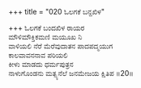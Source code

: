 +++
title = "020 ಓಲಗಕೆ ಬನ್ದಖಿಳ"

+++
ಓಲಗಕೆ ಬಂದಖಿಳ ರಾಯರ  
ಮೌಳಿಮೌಕ್ತಿಕಮಣಿ ಮಯೂಖ ನಿ  
ವಾಳಿಯಲಿ ನೆರೆ ಮೆರೆವುದಾತನ ಪಾದಪದ್ಮಯುಗ  
ಕಾಲವಾವನನಾವ ಪರಿಯಲಿ  
ಕೀಳು ಮಾಡದು ಧರ್ಮಪುತ್ರನ  
ನಾಳುಗೊಂಡನು ಮತ್ಸ್ಯನೆಲೆ ಜನಮೇಜಯ ಕ್ಷಿತಿಪ    ॥20॥